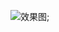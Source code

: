 ![效果图](https://github.com/JayK0720/JavaScript/blob/master/demo-%E6%8B%96%E5%8A%A8%E5%9B%BE%E7%89%87%E4%BD%8D%E7%BD%AE%E4%BA%A4%E6%8D%A2/imgs/1.gif);